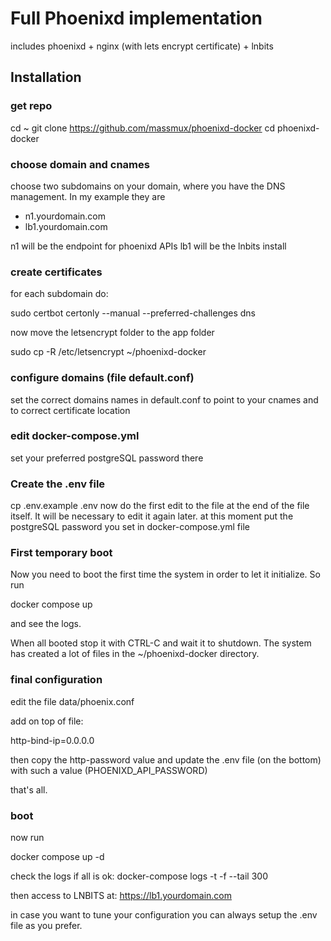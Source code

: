# Full Phoenixd implementation

includes phoenixd + nginx (with lets encrypt certificate) + lnbits


## Installation

### get repo

cd ~
git clone https://github.com/massmux/phoenixd-docker
cd phoenixd-docker

### choose domain and cnames

choose two subdomains on your domain, where you have the DNS management. In my example they are

- n1.yourdomain.com
- lb1.yourdomain.com

n1 will be the endpoint for phoenixd APIs
lb1 will be the lnbits install

### create certificates

for each subdomain do:

sudo certbot certonly --manual --preferred-challenges dns

now move the letsencrypt folder to the app folder

sudo cp -R /etc/letsencrypt ~/phoenixd-docker

### configure domains (file default.conf)

set the correct domains names in default.conf to point to your cnames and to correct certificate location

### edit docker-compose.yml

set your preferred postgreSQL password there

### Create the .env file

cp .env.example .env
now do the first edit to the file at the end of the file itself. It will be necessary to edit it again later.
at this moment put the postgreSQL password you set in docker-compose.yml file

### First temporary boot

Now you need to boot the first time the system in order to let it initialize. So run

docker compose up

and see the logs.

When all booted stop it with CTRL-C and wait it to shutdown. The system has created a lot of files in the ~/phoenixd-docker directory.

### final configuration

edit the file data/phoenix.conf

add on top of file:

http-bind-ip=0.0.0.0

then copy the http-password value and update the .env file (on the bottom) with such a value (PHOENIXD_API_PASSWORD)

that's all.

### boot

now run

docker compose up -d

check the logs if all is ok: docker-compose logs -t -f --tail 300

then access to LNBITS at: https://lb1.yourdomain.com

in case you want to tune your configuration you can always setup the .env file as you prefer.



 

